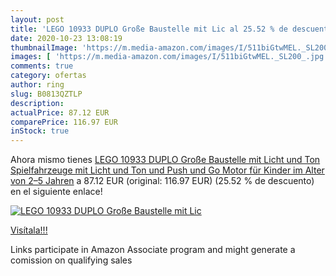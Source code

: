 ```yaml
---
layout: post
title: 'LEGO 10933 DUPLO Große Baustelle mit Lic al 25.52 % de descuento'
date: 2020-10-23 13:08:19
thumbnailImage: 'https://m.media-amazon.com/images/I/511biGtwMEL._SL200_.jpg'
images: [ 'https://m.media-amazon.com/images/I/511biGtwMEL._SL200_.jpg' ]
comments: true
category: ofertas
author: ring
slug: B0813QZTLP
description:
actualPrice: 87.12 EUR
comparePrice: 116.97 EUR
inStock: true
---
```


Ahora mismo tienes [LEGO 10933 DUPLO Große Baustelle mit Licht und Ton Spielfahrzeuge mit Licht und Ton und Push und Go Motor für Kinder im Alter von 2–5 Jahren](https://www.amazon.de/dp/B0813QZTLP/?tag=tolees0ca-21) a 87.12 EUR (original: 116.97 EUR) (25.52 %  de descuento) en el siguiente enlace!

[![LEGO 10933 DUPLO Große Baustelle mit Lic](https://m.media-amazon.com/images/I/511biGtwMEL._SL200_.jpg)](https://www.amazon.de/dp/B0813QZTLP/?tag=tolees0ca-21)

[Visítala!!!](https://www.amazon.de/dp/B0813QZTLP/?tag=tolees0ca-21)

Links participate in Amazon Associate program and might generate a comission on qualifying sales
